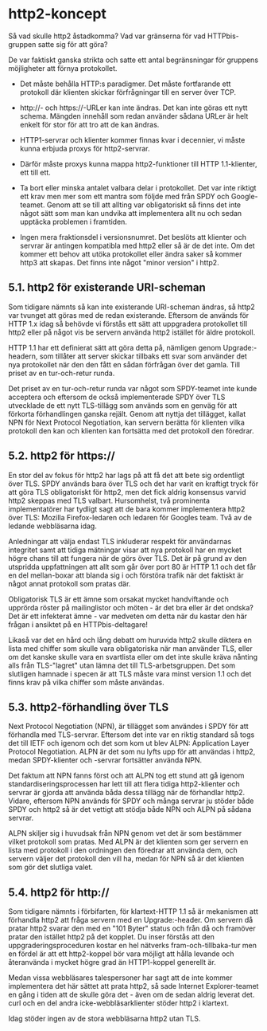 # http2-koncept

Så vad skulle http2 åstadkomma? Vad var gränserna för vad HTTPbis-gruppen
satte sig för att göra?

De var faktiskt ganska strikta och satte ett antal begränsningar för gruppens
möjligheter att förnya protokollet.

- Det måste behålla HTTP:s paradigmer. Det måste fortfarande ett protokoll där
  klienten skickar förfrågningar till en server över TCP.

- http://- och https://-URLer kan inte ändras. Det kan inte göras ett nytt
  schema. Mängden innehåll som redan använder sådana URLer är helt enkelt för
  stor för att tro att de kan ändras.

- HTTP1-servrar och klienter kommer finnas kvar i decennier, vi måste kunna
  erbjuda proxys för http2-servrar.

- Därför måste proxys kunna mappa http2-funktioner till HTTP 1.1-klienter, ett
  till ett.

- Ta bort eller minska antalet valbara delar i protokollet. Det var inte
  riktigt ett krav men mer som ett mantra som följde med från SPDY och
  Google-teamet. Genom att se till att allting var obligatoriskt så finns det
  inte något sätt som man kan undvika att implementera allt nu och sedan
  upptäcka problemen i framtiden.

- Ingen mera fraktionsdel i versionsnumret. Det beslöts att klienter och
  servrar är antingen kompatibla med http2 eller så är de det inte. Om det
  kommer ett behov att utöka protokollet eller ändra saker så kommer http3 att
  skapas. Det finns inte något "minor version" i http2.

## 5.1. http2 för existerande URI-scheman

Som tidigare nämnts så kan inte existerande URI-scheman ändras, så http2 var
tvunget att göras med de redan existerande. Eftersom de används för HTTP 1.x
idag så behövde vi förstås ett sätt att uppgradera protokollet till http2
eller på något vis be servern använda http2 istället för äldre protokoll.

HTTP 1.1 har ett definierat sätt att göra detta på, nämligen genom
Upgrade:-headern, som tillåter att server skickar tillbaks ett svar som
använder det nya protokollet när den den fått en sådan förfrågan över det
gamla. Till priset av en tur-och-retur runda.

Det priset av en tur-och-retur runda var något som SPDY-teamet inte kunde
acceptera och eftersom de också implementerade SPDY över TLS utvecklade de ett
nytt TLS-tillägg som används som en genväg för att förkorta förhandlingen
ganska rejält. Genom att nyttja det tillägget, kallat NPN för Next Protocol
Negotiation, kan servern berätta för klienten vilka protokoll den kan och
klienten kan fortsätta med det protokoll den föredrar.

## 5.2. http2 för https://

En stor del av fokus för http2 har lags på att få det att bete sig ordentligt
över TLS. SPDY används bara över TLS och det har varit en kraftigt tryck för
att göra TLS obligatoriskt för http2, men det fick aldrig konsensus varvid
http2 skeppas med TLS valbart. Hursomhelst, två prominenta implementatörer har
tydligt sagt att de bara kommer implementera http2 över TLS: Mozilla
Firefox-ledaren och ledaren för Googles team. Två av de ledande webbläsarna
idag.

Anledningar att välja endast TLS inkluderar respekt för användarnas integritet
samt att tidiga mätningar visar att nya protokoll har en mycket högre chans
till att fungera när de görs över TLS. Det är på grund av den utspridda
uppfattningen att allt som går över port 80 är HTTP 1.1 och det får en del
mellan-boxar att blanda sig i och förstöra trafik när det faktiskt är något
annat protokoll som pratas där.

Obligatorisk TLS är ett ämne som orsakat mycket handviftande och upprörda
röster på mailinglistor och möten - är det bra eller är det ondska? Det är ett
infekterat ämne - var medveten om detta när du kastar den här frågan i
ansiktet på en HTTPbis-deltagare!

Likaså var det en hård och lång debatt om huruvida http2 skulle diktera en
lista med chiffer som skulle vara obligatoriska när man använder TLS, eller om
det kanske skulle vara en svartlista eller om det inte skulle kräva nånting
alls från TLS-"lagret" utan lämna det till TLS-arbetsgruppen. Det som
slutligen hamnade i specen är att TLS måste vara minst version 1.1 och det
finns krav på vilka chiffer som måste användas.

## 5.3. http2-förhandling över TLS

Next Protocol Negotiation (NPN), är tillägget som användes i SPDY för att
förhandla med TLS-servrar. Eftersom det inte var en riktig standard så togs
det till IETF och igenom och det som kom ut blev ALPN: Application Layer
Protocol Negotiation. ALPN är det som nu lyfts upp för att användas i http2,
medan SPDY-klienter och -servrar fortsätter använda NPN.

Det faktum att NPN fanns först och att ALPN tog ett stund att gå igenom
standardiseringsprocessen har lett till att flera tidiga http2-klienter och
servrar är gjorda att använda båda dessa tillägg när de förhandlar
http2. Vidare, eftersom NPN används för SPDY och många servrar ju stöder både
SPDY och http2 så är det vettigt att stödja både NPN och ALPN på sådana servrar.

ALPN skiljer sig i huvudsak från NPN genom vet det är som bestämmer vilket
protokoll som pratas. Med ALPN är det klienten som ger servern en lista med
protokoll i den ordningen den föredrar att använda dem, och servern väljer det
protokoll den vill ha, medan för NPN så är det klienten som gör det slutliga
valet.

## 5.4. http2 för http://

Som tidigare nämnts i förbifarten, för klartext-HTTP 1.1 så är mekanismen att
förhandla http2 att fråga servern med en Upgrade:-header. Om servern då pratar
http2 svarar den med en "101 Byter" status och från då och framöver pratar den
istället http2 på det kopplet. Du inser förstås att den
uppgraderingsproceduren kostar en hel nätverks fram-och-tillbaka-tur men en
fördel är att ett http2-koppel bör vara möjligt att hålla levande och
återanvända i mycket högre grad än HTTP1-koppel generellt är.

Medan vissa webbläsares talespersoner har sagt att de inte kommer implementera
det här sättet att prata http2, så sade Internet Explorer-teamet en gång i
tiden att de skulle göra det - även om de sedan aldrig leverat det. curl och
en del andra icke-webbläsarklienter stöder http2 i klartext.

Idag stöder ingen av de stora webbläsarna http2 utan TLS.

